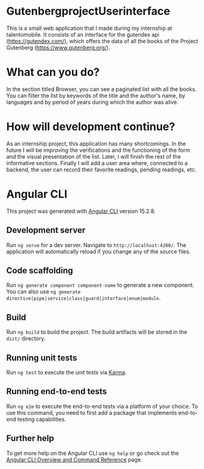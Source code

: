 # GutenbergprojectUserinterface

This is a small web application that I made during my internship at talentomobile. It consists of an interface for the gutendex api (https://gutendex.com/), which offers the data of all the books of the Project Gutenberg (https://www.gutenberg.org/).

# What can you do?

In the section titled Browser, you can see a paginated list with all the books. You can filter the list by keywords of the title and the author's name, by languages and by period of years during which the author was alive.

# How will development continue?

As an internship project, this application has many shortcomings. In the future I will be improving the verifications and the functioning of the form and the visual presentation of the list. Later, I will finish the rest of the informative sections. Finally I will add a user area where, connected to a backend, the user can record their favorite readings, pending readings, etc.

# Angular CLI

This project was generated with [Angular CLI](https://github.com/angular/angular-cli) version 15.2.8.

## Development server

Run `ng serve` for a dev server. Navigate to `http://localhost:4200/`. The application will automatically reload if you change any of the source files.

## Code scaffolding

Run `ng generate component component-name` to generate a new component. You can also use `ng generate directive|pipe|service|class|guard|interface|enum|module`.

## Build

Run `ng build` to build the project. The build artifacts will be stored in the `dist/` directory.

## Running unit tests

Run `ng test` to execute the unit tests via [Karma](https://karma-runner.github.io).

## Running end-to-end tests

Run `ng e2e` to execute the end-to-end tests via a platform of your choice. To use this command, you need to first add a package that implements end-to-end testing capabilities.

## Further help

To get more help on the Angular CLI use `ng help` or go check out the [Angular CLI Overview and Command Reference](https://angular.io/cli) page.
